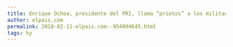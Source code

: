 ```yaml
---
title: Enrique Ochoa, presidente del PRI, llama “prietos” a los militantes de Morena
author: elpais.com
permalink: 2018-02-11-elpais.com--954894645.html
tags: hy
---
```


